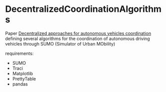 # DecentralizedCoordinationAlgorithms
Paper [Decentralized approaches for autonomous vehicles coordination](https://doi.org/10.1002/itl2.398) defining several algorithms for the coordination of autonomous driving vehicles through SUMO (Simulator of Urban MObility)

requirements:
- SUMO
- Traci
- Matplotlib
- PrettyTable
- pandas
